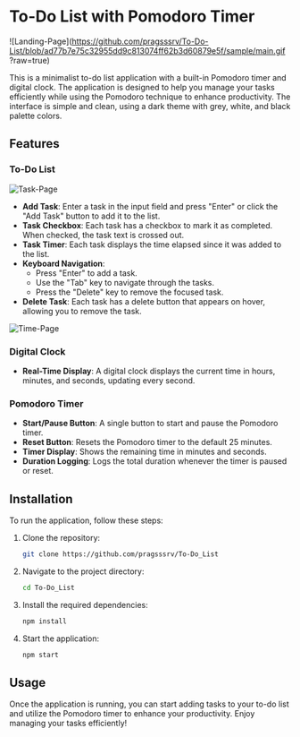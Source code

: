 # To-Do List with Pomodoro Timer


![Landing-Page](https://github.com/pragsssrv/To-Do-List/blob/ad77b7e75c32955dd9c813074ff62b3d60879e5f/sample/main.gif
?raw=true)

This is a minimalist to-do list application with a built-in Pomodoro timer and digital clock. The application is designed to help you manage your tasks efficiently while using the Pomodoro technique to enhance productivity. The interface is simple and clean, using a dark theme with grey, white, and black palette colors.

## Features

### To-Do List
![Task-Page](https://github.com/pragsssrv/To-Do-List/blob/ad77b7e75c32955dd9c813074ff62b3d60879e5f/sample/task.png?raw=true)
- **Add Task**: Enter a task in the input field and press "Enter" or click the "Add Task" button to add it to the list.
- **Task Checkbox**: Each task has a checkbox to mark it as completed. When checked, the task text is crossed out.
- **Task Timer**: Each task displays the time elapsed since it was added to the list.
- **Keyboard Navigation**: 
  - Press "Enter" to add a task.
  - Use the "Tab" key to navigate through the tasks.
  - Press the "Delete" key to remove the focused task.
- **Delete Task**: Each task has a delete button that appears on hover, allowing you to remove the task.

![Time-Page](https://github.com/pragsssrv/To-Do-List/blob/ad77b7e75c32955dd9c813074ff62b3d60879e5f/sample/time.png?raw=true)
### Digital Clock
- **Real-Time Display**: A digital clock displays the current time in hours, minutes, and seconds, updating every second.

### Pomodoro Timer
- **Start/Pause Button**: A single button to start and pause the Pomodoro timer.
- **Reset Button**: Resets the Pomodoro timer to the default 25 minutes.
- **Timer Display**: Shows the remaining time in minutes and seconds.
- **Duration Logging**: Logs the total duration whenever the timer is paused or reset.

## Installation

To run the application, follow these steps:

1. Clone the repository:
   ```bash
   git clone https://github.com/pragsssrv/To-Do_List
   ```

2. Navigate to the project directory:
   ```bash
   cd To-Do_List
   ```

3. Install the required dependencies:
   ```bash
   npm install
   ```

4. Start the application:
   ```bash
   npm start
   ```

## Usage

Once the application is running, you can start adding tasks to your to-do list and utilize the Pomodoro timer to enhance your productivity. Enjoy managing your tasks efficiently!
